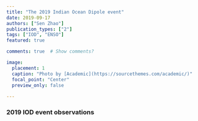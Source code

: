 ```yaml
---
title: "The 2019 Indian Ocean Dipole event"
date: 2019-09-17
authors: ["Sen Zhao"]
publication_types: ["2"]
tags: ["IOD", "ENSO"]
featured: true

comments: true  # Show comments?

image:
  placement: 1
  caption: "Photo by [Academic](https://sourcethemes.com/academic/)"
  focal_point: "Center"
  preview_only: false
  
---
```


### 2019 IOD event observations



